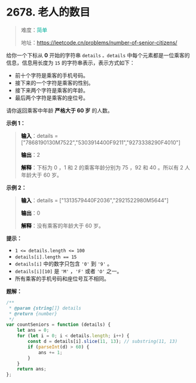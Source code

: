 # 2678. 老人的数目

> 难度：<span style="color: #00af9b; font-weight: 500">简单</span>
>
> 地址：https://leetcode.cn/problems/number-of-senior-citizens/

给你一个下标从 **0** 开始的字符串 `details` `。details` 中每个元素都是一位乘客的信息，信息用长度为 `15` 的字符串表示，表示方式如下：

-   前十个字符是乘客的手机号码。
-   接下来的一个字符是乘客的性别。
-   接下来两个字符是乘客的年龄。
-   最后两个字符是乘客的座位号。

请你返回乘客中年龄 **严格大于 60 岁** 的人数。

**示例 1：**

> **<font color=#000>输入</font>**：details = ["7868190130M7522","5303914400F9211","9273338290F4010"]
>
> **<font color=#000>输出</font>**：2
>
> **<font color=#000>解释</font>**：下标为 0 ，1 和 2 的乘客年龄分别为 75 ，92 和 40 。所以有 2 人年龄大于 60 岁。

**示例 2：**

> **<font color=#000>输入</font>**：details = ["1313579440F2036","2921522980M5644"]
>
> **<font color=#000>输出</font>**：0
>
> **<font color=#000>解释</font>**：没有乘客的年龄大于 60 岁。

**提示：**

-   `1 <= details.length <= 100`
-   `details[i].length == 15`
-   `details[i]` 中的数字只包含 `'0'` 到 `'9'` 。
-   `details[i][10]` 是 `'M'` ，`'F'` 或者 `'O'` 之一。
-   所有乘客的手机号码和座位号互不相同。

**题解：**

```js
/**
 * @param {string[]} details
 * @return {number}
 */
var countSeniors = function (details) {
    let ans = 0;
    for (let i = 0; i < details.length; i++) {
        const d = details[i].slice(11, 13); // substring(11, 13)
        if (parseInt(d) > 60) {
            ans += 1;
        }
    }
    return ans;
};
```
